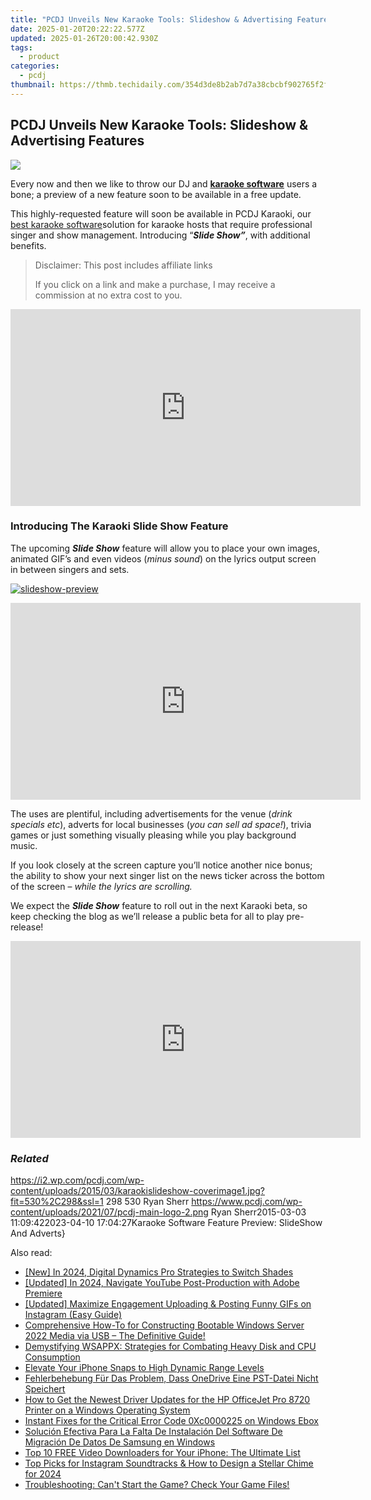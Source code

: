 ```yaml
---
title: "PCDJ Unveils New Karaoke Tools: Slideshow & Advertising Features"
date: 2025-01-20T20:22:22.577Z
updated: 2025-01-26T20:00:42.930Z
tags:
  - product
categories:
  - pcdj
thumbnail: https://thmb.techidaily.com/354d3de8b2ab7d7a38cbcbf902765f2fb1bfbf3c885557e06e23ea74d7f6110b.jpg
---
```


## PCDJ Unveils New Karaoke Tools: Slideshow & Advertising Features

[![](https://i2.wp.com/pcdj.com/wp-content/uploads/2015/03/karaokislideshow-coverimage1.jpg?resize=530%2C298&ssl=1)](https://i2.wp.com/pcdj.com/wp-content/uploads/2015/03/karaokislideshow-coverimage1.jpg?fit=530%2C298&ssl=1 "karaokislideshow-coverimage")

Every now and then we like to throw our DJ and **[karaoke software](https://tools.techidaily.com/pcdj/products/)** users a bone; a preview of a new feature soon to be available in a free update.

This highly-requested feature will soon be available in PCDJ Karaoki, our [best karaoke software](https://tools.techidaily.com/pcdj/products/)solution for karaoke hosts that require professional singer and show management. Introducing “_**Slide Show”**_, with additional benefits.

>  Disclaimer: This post includes affiliate links
>
>  If you click on a link and make a purchase, I may receive a commission at no extra cost to you.
>

<!-- affiliate ads begin -->
<iframe width="560" height="315" src="https://www.youtube.com/embed/PUDdKOsEN74?si=tkZf-KVinjuwmgx9" title="YouTube video player" frameborder="0" allow="accelerometer; autoplay; clipboard-write; encrypted-media; gyroscope; picture-in-picture; web-share" referrerpolicy="strict-origin-when-cross-origin" allowfullscreen></iframe>
<!-- affiliate ads end -->

### Introducing The Karaoki Slide Show Feature

The upcoming _**Slide Show**_ feature will allow you to place your own images, animated GIF’s and even videos (_minus sound_) on the lyrics output screen in between singers and sets.

[![](https://i0.wp.com/pcdj.com/wp-content/uploads/2015/03/slideshow-preview.png?fit=300%2C191&ssl=1 "slideshow-preview")](https://i0.wp.com/pcdj.com/wp-content/uploads/2015/03/slideshow-preview.png?fit=644%2C409&ssl=1)

<!-- affiliate ads begin -->
<iframe width="560" height="315" src="https://www.youtube.com/embed/S0b9szh8vEk?si=NlGzpJ6MN_SJNk5A" title="YouTube video player" frameborder="0" allow="accelerometer; autoplay; clipboard-write; encrypted-media; gyroscope; picture-in-picture; web-share" referrerpolicy="strict-origin-when-cross-origin" allowfullscreen></iframe>
<!-- affiliate ads end -->

The uses are plentiful, including advertisements for the venue (_drink specials etc_), adverts for local businesses (_you can sell ad space!_), trivia games or just something visually pleasing while you play background music.

If you look closely at the screen capture you’ll notice another nice bonus; the ability to show your next singer list on the news ticker across the bottom of the screen – _while the lyrics are scrolling._

We expect the _**Slide Show**_ feature to roll out in the next Karaoki beta, so keep checking the blog as we’ll release a public beta for all to play pre-release!

<!-- affiliate ads begin -->
<iframe width="560" height="315" src="https://www.youtube.com/embed/nWu29cqFjZA?si=TNZyCbPq68PQ0JIb" title="YouTube video player" frameborder="0" allow="accelerometer; autoplay; clipboard-write; encrypted-media; gyroscope; picture-in-picture; web-share" referrerpolicy="strict-origin-when-cross-origin" allowfullscreen></iframe>
<!-- affiliate ads end -->

### _Related_

https://i2.wp.com/pcdj.com/wp-content/uploads/2015/03/karaokislideshow-coverimage1.jpg?fit=530%2C298&ssl=1 298 530 Ryan Sherr https://www.pcdj.com/wp-content/uploads/2021/07/pcdj-main-logo-2.png Ryan Sherr2015-03-03 11:09:422023-04-10 17:04:27Karaoke Software Feature Preview: SlideShow And Adverts}

<ins class="adsbygoogle"
     style="display:block"
     data-ad-format="autorelaxed"
     data-ad-client="ca-pub-7571918770474297"
     data-ad-slot="1223367746"></ins>

<ins class="adsbygoogle"
     style="display:block"
     data-ad-client="ca-pub-7571918770474297"
     data-ad-slot="8358498916"
     data-ad-format="auto"
     data-full-width-responsive="true"></ins>

<span class="atpl-alsoreadstyle">Also read:</span>
<div><ul>
<li><a href="https://article-files.techidaily.com/new-in-2024-digital-dynamics-pro-strategies-to-switch-shades/"><u>[New] In 2024, Digital Dynamics Pro Strategies to Switch Shades</u></a></li>
<li><a href="https://youtube-webster.techidaily.com/ed-in-2024-navigate-youtube-post-production-with-adobe-premiere/"><u>[Updated] In 2024, Navigate YouTube Post-Production with Adobe Premiere</u></a></li>
<li><a href="https://instagram-clips.techidaily.com/updated-maximize-engagement-uploading-and-posting-funny-gifs-on-instagram-easy-guide/"><u>[Updated] Maximize Engagement Uploading & Posting Funny GIFs on Instagram (Easy Guide)</u></a></li>
<li><a href="https://win-cloud.techidaily.com/comprehensive-how-to-for-constructing-bootable-windows-server-2022-media-via-usb-the-definitive-guide/"><u>Comprehensive How-To for Constructing Bootable Windows Server 2022 Media via USB – The Definitive Guide!</u></a></li>
<li><a href="https://win-blog.techidaily.com/demystifying-wsappx-strategies-for-combating-heavy-disk-and-cpu-consumption/"><u>Demystifying WSAPPX: Strategies for Combating Heavy Disk and CPU Consumption</u></a></li>
<li><a href="https://extra-hints.techidaily.com/elevate-your-iphone-snaps-to-high-dynamic-range-levels/"><u>Elevate Your iPhone Snaps to High Dynamic Range Levels</u></a></li>
<li><a href="https://win-cloud.techidaily.com/fehlerbehebung-fur-das-problem-dass-onedrive-eine-pst-datei-nicht-speichert/"><u>Fehlerbehebung Für Das Problem, Dass OneDrive Eine PST-Datei Nicht Speichert</u></a></li>
<li><a href="https://win-amazing.techidaily.com/how-to-get-the-newest-driver-updates-for-the-hp-officejet-pro-8720-printer-on-a-windows-operating-system/"><u>How to Get the Newest Driver Updates for the HP OfficeJet Pro 8720 Printer on a Windows Operating System</u></a></li>
<li><a href="https://win-cloud.techidaily.com/instant-fixes-for-the-critical-error-code-0xc0000225-on-windows-ebox/"><u>Instant Fixes for the Critical Error Code 0Xc0000225 on Windows Ebox</u></a></li>
<li><a href="https://win-cloud.techidaily.com/solucion-efectiva-para-la-falta-de-instalacion-del-software-de-migracion-de-datos-de-samsung-en-windows/"><u>Solución Efectiva Para La Falta De Instalación Del Software De Migración De Datos De Samsung en Windows</u></a></li>
<li><a href="https://win-cloud.techidaily.com/top-10-free-video-downloaders-for-your-iphone-the-ultimate-list/"><u>Top 10 FREE Video Downloaders for Your iPhone: The Ultimate List</u></a></li>
<li><a href="https://some-approaches.techidaily.com/top-picks-for-instagram-soundtracks-and-how-to-design-a-stellar-chime-for-2024/"><u>Top Picks for Instagram Soundtracks & How to Design a Stellar Chime for 2024</u></a></li>
<li><a href="https://win-able.techidaily.com/troubleshooting-cant-start-the-game-check-your-game-files/"><u>Troubleshooting: Can't Start the Game? Check Your Game Files!</u></a></li>
</ul></div>

